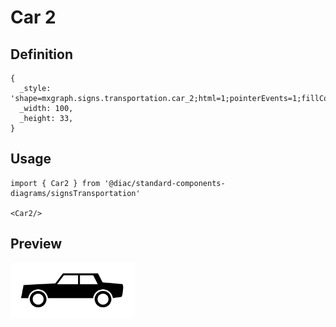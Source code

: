 # Car 2

## Definition

```
{
  _style: 'shape=mxgraph.signs.transportation.car_2;html=1;pointerEvents=1;fillColor=#000000;strokeColor=none;verticalLabelPosition=bottom;verticalAlign=top;align=center;sketch=0;',
  _width: 100,
  _height: 33,
}
```

## Usage

```
import { Car2 } from '@diac/standard-components-diagrams/signsTransportation'

<Car2/>
```

## Preview

<img src="./car-2.png" width="200"/>

